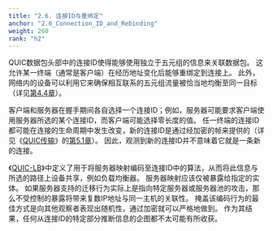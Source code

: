 ```yaml
---
title: "2.6. 连接ID与重绑定"
anchor: "2.6_Connection_ID_and_Rebinding"
weight: 260
rank: "h2"
---
```


QUIC数据包头部中的连接ID使得能够使用独立于五元组的信息来关联数据包。
这允许某一终端（通常是客户端）在经历地址变化后能够重绑定到连接上。
此外，网络内的设备可以利用它来确保相互联系的五元组流量被恰当地均衡至同一目标（详见[第4.4章](#4.4_Server_Cooperation_with_Load_Balancers)）。

客户端和服务器在握手期间各自选择一个连接ID；例如，服务器可能要求客户端使用服务器所选的某个连接ID，而客户端可能选择零长度的值。
任一终端的连接ID都可能在连接的生命周期中发生改变，新的连接ID是通过经加密的帧来提供的（详见《[QUIC传输](../RFC9000_Chinese_Simplified)》的[第5.1章](../RFC9000_Chinese_Simplified/#5.1_Connection_ID)）。
因此，观测到新的连接ID并不意味着它就是一条新的连接。

《[QUIC-LB](https://datatracker.ietf.org/doc/html/draft-ietf-quic-load-balancers-14)》中定义了用于将服务器映射编码至连接ID中的算法，从而将此信息与所选的路径上设备共享，例如负载均衡器。
服务器映射应该仅被暴露给指定的实体。
如果服务器支持的迁移行为实际上是指向特定服务器或服务器池的攻击，那么不受控制的暴露将带来复数IP地址与同一主机的关联性。
掩盖该编码行为的最佳方式是向其他观察者表现出随机性，通过加密就可以严格地做到。
作为其结果，任何从连接ID的特定部分推断信息的企图都不太可能有所收获。
